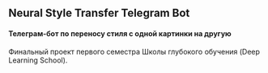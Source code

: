 ## Neural Style Transfer Telegram Bot
#### Телеграм-бот по переносу стиля с одной картинки на другую
Финальный проект первого семестра Школы глубокого обучения (Deep Learning School).
